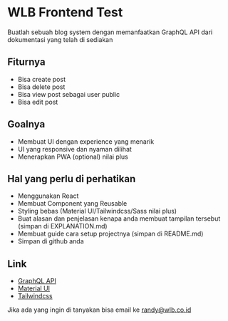 # WLB Frontend Test

Buatlah sebuah blog system dengan memanfaatkan GraphQL API dari dokumentasi yang telah di sediakan

## Fiturnya
+ Bisa create post
+ Bisa delete post
+ Bisa view post sebagai user public
+ Bisa edit post

## Goalnya
+ Membuat UI dengan experience yang menarik
+ UI yang responsive dan nyaman dilihat
+ Menerapkan PWA (optional) nilai plus

## Hal yang perlu di perhatikan
+ Menggunakan React
+ Membuat Component yang Reusable
+ Styling bebas (Material UI/Tailwindcss/Sass nilai plus)
+ Buat alasan dan penjelasan kenapa anda membuat tampilan tersebut (simpan di EXPLANATION.md)
+ Membuat guide cara setup projectnya (simpan di README.md)
+ Simpan di github anda

## Link
+ [GraphQL API](https://graphqlzero.almansi.me/#examples)
+ [Material UI](https://material-ui.com/)
+ [Tailwindcss](https://tailwindcss.com/)

Jika ada yang ingin di tanyakan bisa email ke randy@wlb.co.id